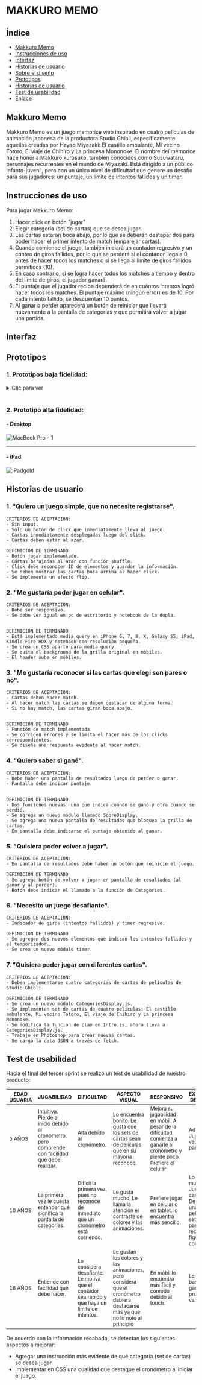 # MAKKURO MEMO

## Índice

* [Makkuro Memo](#makuro-memo)
* [Instrucciones de uso](#instrucciones-de-uso)
* [Interfaz](#interfaz)
* [Historias de usuario](#historias-de-usuario)
* [Sobre el diseño](#sobre-el-diseño)
* [Prototipos](#prototipos)
* [Historias de usuario](#historias-de-usuario)
* [Test de usabilidad](#test-de-usabilidad)
* [Enlace](#enlace)

## Makkuro Memo
Makkuro Memo es un juego memorice web inspirado en cuatro películas de animación japonesa de la productora Studio Ghibli, específicamente aquellas creadas por Hayao Miyazaki: El castillo ambulante, Mi vecino Totoro, El viaje de Chihiro y La princesa Mononoke. El nombre del memorice hace honor a Makkuro kurosuke, también conocidos como Susuwataru, personajes recurrentes en el mundo de Miyazaki.
Está dirigido a un público infanto-juvenil, pero con un único nivel de dificultad que genere un desafío para sus jugadores: un puntaje, un límite de intentos fallidos y un timer.


## Instrucciones de uso
Para jugar Makkuro Memo:
1. Hacer click en botón "jugar"
2. Elegir categoría (set de cartas) que se desea jugar.
3. Las cartas estarán boca abajo, por lo que se deberán destapar dos para poder hacer el primer intento de match (emparejar cartas).
4. Cuando comience el juego, también iniciará un contador regresivo y un conteo de giros fallidos, por lo que se perderá si el contador llega a 0 antes de hacer todos los matches o si se llega al límite de giros fallidos permitidos (10).
5. En caso contrario, si se logra hacer todos los matches a tiempo y dentro del límite de giros, el jugador ganará.
6. El puntaje que el jugador reciba dependerá de en cuántos intentos logró hacer todos los matches. El puntaje máximo (ningún error) es de 10. Por cada intento fallido, se descuentan 10 puntos.
7. Al ganar o perder aparecerá un botón de reiniciar que llevará nuevamente a la pantalla de categorías y que permitirá volver a jugar una partida.

## Interfaz

## Prototipos

### 1. Prototipos baja fidelidad:

<details>
<summary> Clic para ver </summary>

> ![Prototipo 1](src/readme-images/lowresprototype1.jpg)

> ![Prototipo 2](src/readme-images/lowresprototype2.jpg)
</details>
<br>

### 2. Prototipo alta fidelidad:
#### - Desktop
![MacBook Pro - 1](https://user-images.githubusercontent.com/83680798/122806725-adf04a00-d298-11eb-86c8-d2d61cd876eb.png)

---

#### - iPad
![iPadgold](https://user-images.githubusercontent.com/83680798/122807731-efcdc000-d299-11eb-8a4c-fd177f8d7a0d.png)

## Historias de usuario

### 1. "Quiero un juego simple, que no necesite registrarse".
```
CRITERIOS DE ACEPTACIÓN:
- Sin input.
- Solo un botón de click que inmediatamente lleva al juego.
- Cartas inmediatamente desplegadas luego del click.
- Cartas deben estar al azar.

DEFINICIÓN DE TERMINADO
- Botón jugar implementado.
- Cartas barajadas al azar con función shuffle.
- Click debe reconocer ID de elementos y guardar la información.
- Se deben mostrar las cartas boca arriba al hacer click.
- Se implementa un efecto flip.

```
### 2. "Me gustaría poder jugar en celular".
```
CRITERIOS DE ACEPTACIÓN:
- Debe ser responsivo.
- Se debe ver igual en pc de escritorio y notebook de la dupla.


DEFINICIÓN DE TERMINADO
- Está implementado media query en iPhone 6, 7, 8, X, Galaxy S5, iPad, Kindle Fire HDX y notebook con resolución pequeña.
- Se crea un CSS aparte para media query.
- Se quita el background de la grilla original en móbiles.
- El header sube en móbiles.
```
### 3. "Me gustaría reconocer si las cartas que elegí son pares o no".
```
CRITERIOS DE ACEPTACIÓN:
- Cartas deben hacer match.
- Al hacer match las cartas se deben destacar de alguna forma.
- Si no hay match, las cartas giran boca abajo.


DEFINICIÓN DE TERMINADO
- Función de match implementada.
- Se corrigen errores y se limita el hacer más de los clicks correspondientes.
- Se diseña una respuesta evidente al hacer match.
```

### 4. "Quiero saber si gané".

```
CRITERIOS DE ACEPTACIÓN:
- Debe haber una pantalla de resultados luego de perder o ganar.
- Pantalla debe indicar puntaje.


DEFINICIÓN DE TERMINADO
- Dos funciones nuevas: una que indica cuando se ganó y otra cuando se perdió.
- Se agrega un nuevo módulo llamado ScoreDisplay.
- Se agrega una nueva pantalla de resultados que bloquea la grilla de cartas.
- En pantalla debe indicarse el puntaje obtenido al ganar.
```
### 5. "Quisiera poder volver a jugar".

```
CRITERIOS DE ACEPTACIÓN:
- En pantalla de resultados debe haber un botón que reinicie el juego.

DEFINICIÓN DE TERMINADO
- Se agrega botón de volver a jugar en pantalla de resultados (al ganar y al perder).
- Botón debe indicar el llamado a la función de Categories.
```

### 6. "Necesito un juego desafiante".

```
CRITERIOS DE ACEPTACIÓN:
- Indicador de giros (intentos fallidos) y timer regresivo.

DEFINICIÓN DE TERMINADO
- Se agregan dos nuevos elementos que indican los intentos fallidos y el temporizador.
- Se crea un nuevo módulo timer.
```

### 7. "Quisiera poder jugar con diferentes cartas".

```
CRITERIOS DE ACEPTACIÓN:
- Deben implementarse cuatro categorías de cartas de películas de Studio Ghibli.

DEFINICIÓN DE TERMINADO
- Se crea un nuevo módulo CategoriesDisplay.js.
- Se implementan set de cartas de cuatro películas: El castillo ambulante, Mi vecino Totoro, El viaje de Chihiro y La princesa Mononoke. 
- Se modifica la función de play en Intro.js, ahora lleva a CategoriesDisplay.js.
- Trabajo en Photoshop para crear nuevas cartas.
- Se carga la data JSON a través de fetch.
```



## Test de usabilidad

Hacia el final del tercer sprint se realizó un test de usabilidad de nuestro producto: 

|<sub> EDAD USUARIA 	|<sub>JUGABILIDAD 	|<sub> DIFICULTAD 	|<sub>ASPECTO VISUAL 	|<sub>RESPONSIVO 	|<sub>EXPERIENCIA DE USUARIO	</sub>|
|---	|---	|---	|---	|---	|---	|
|<sub>5 AÑOS	|<sub>Intuitiva. Pierde al inicio debido al cronómetro, pero comprende con facilidad qué debe realizar.|   <sub>Alta debido al cronómetro.	| <sub>Lo encuentra bonito. Le gusta que los sets de cartas sean de películas que en su mayoría reconoce.  	|  <sub>Mejora su jugabilidad en móbil. A pesar de la dificultad, comienza a ganarle al cronómetro y pierde poco. Prefiere el celular 	|  <sub>Adictiva. Jugó varias veces sin parar.  	|
|   <sub>10 AÑOS	|  <sub>La primera vez le cuesta entender qué significa la pantalla de categorías.  	|   <sub>Difícil la primera vez, pues no reconoce de inmediato que un cronómetro está corriendo.	|  <sub>Le gusta mucho. Le llama la atención el contraste de colores y las animaciones.  	|   <sub>Prefiere jugar en celular o en tablet, lo encuentra más sencillo.	|   <sub>Lo disfruta mucho. Juega por casi una hora. Desea ver una de las películas del set de cartas para poder reconocer las figuras que contiene.|
|<sub>18 AÑOS	|   <sub>Entiende con facilidad qué debe hacer. 	|  <sub>Lo considera desafiante. Le motiva que el contador sea rápido y que haya un límite de intentos. 	|   <sub>Le gustan los colores y las animaciones, pero considera que el cronómetro debiera destacarse más ya que no lo notó al principio	|   <sub>En móbil lo encuentra más fácil y cómodo debido al touch.	|   <sub>Le gustó bastante, con ganas de probarlo varias veces. 	|

De acuerdo con la información recabada, se detectan los siguientes aspectos a mejorar:
- Agregar una instrucción más evidente de qué categoría (set de cartas) se desea jugar.
- Implementar en CSS una cualidad que destaque el cronómetro al iniciar el juego.



